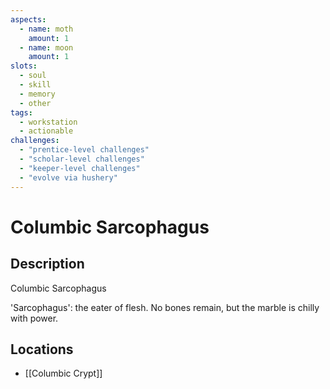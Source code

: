 ```yaml
---
aspects: 
  - name: moth
    amount: 1
  - name: moon
    amount: 1
slots:
  - soul
  - skill
  - memory
  - other
tags:
  - workstation
  - actionable
challenges:
  - "prentice-level challenges"
  - "scholar-level challenges"
  - "keeper-level challenges"
  - "evolve via hushery"
---
```


# Columbic Sarcophagus

## Description
Columbic Sarcophagus

'Sarcophagus': the eater of flesh. No bones remain, but the marble is chilly with power.
## Locations
- [[Columbic Crypt]]